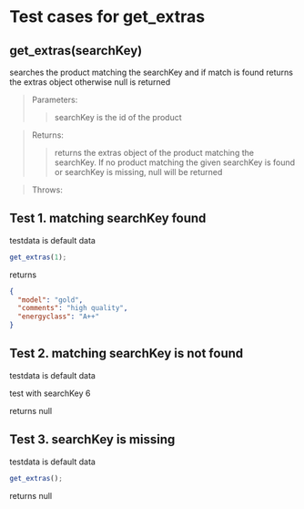 # Test cases for get_extras

## **get_extras(searchKey)**

searches the product matching the searchKey and if match is found returns the extras object otherwise null is returned

> Parameters:
>
> > searchKey is the id of the product

> Returns:
>
> > returns the extras object of the product matching the searchKey. If no product matching the given searchKey is found or searchKey is missing, null will be returned

> Throws:
>
> >

## Test 1. matching searchKey found

testdata is default data

```js
get_extras(1);
```

returns

```json
{
  "model": "gold",
  "comments": "high quality",
  "energyclass": "A++"
}
```

## Test 2. matching searchKey is not found

testdata is default data

test with searchKey 6

returns null

## Test 3. searchKey is missing

testdata is default data

```js
get_extras();
```

returns null

